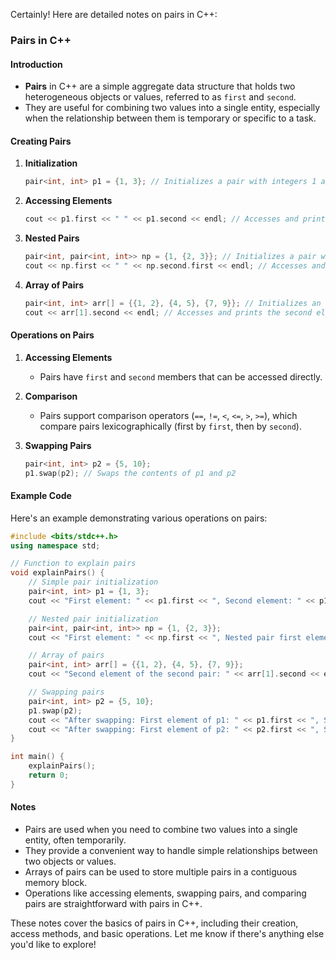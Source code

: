 Certainly! Here are detailed notes on pairs in C++:

### Pairs in C++

#### Introduction
- **Pairs** in C++ are a simple aggregate data structure that holds two heterogeneous objects or values, referred to as `first` and `second`.
- They are useful for combining two values into a single entity, especially when the relationship between them is temporary or specific to a task.

#### Creating Pairs

1. **Initialization**
   ```cpp
   pair<int, int> p1 = {1, 3}; // Initializes a pair with integers 1 and 3
   ```

2. **Accessing Elements**
   ```cpp
   cout << p1.first << " " << p1.second << endl; // Accesses and prints the elements of the pair
   ```

3. **Nested Pairs**
   ```cpp
   pair<int, pair<int, int>> np = {1, {2, 3}}; // Initializes a pair with a nested pair
   cout << np.first << " " << np.second.first << endl; // Accesses and prints elements of the nested pair
   ```

4. **Array of Pairs**
   ```cpp
   pair<int, int> arr[] = {{1, 2}, {4, 5}, {7, 9}}; // Initializes an array of pairs
   cout << arr[1].second << endl; // Accesses and prints the second element of the second pair in the array
   ```

#### Operations on Pairs

1. **Accessing Elements**
   - Pairs have `first` and `second` members that can be accessed directly.

2. **Comparison**
   - Pairs support comparison operators (`==`, `!=`, `<`, `<=`, `>`, `>=`), which compare pairs lexicographically (first by `first`, then by `second`).

3. **Swapping Pairs**
   ```cpp
   pair<int, int> p2 = {5, 10};
   p1.swap(p2); // Swaps the contents of p1 and p2
   ```

#### Example Code

Here's an example demonstrating various operations on pairs:

```cpp
#include <bits/stdc++.h>
using namespace std;

// Function to explain pairs
void explainPairs() {
    // Simple pair initialization
    pair<int, int> p1 = {1, 3};
    cout << "First element: " << p1.first << ", Second element: " << p1.second << endl;

    // Nested pair initialization
    pair<int, pair<int, int>> np = {1, {2, 3}};
    cout << "First element: " << np.first << ", Nested pair first element: " << np.second.first << endl;

    // Array of pairs
    pair<int, int> arr[] = {{1, 2}, {4, 5}, {7, 9}};
    cout << "Second element of the second pair: " << arr[1].second << endl;

    // Swapping pairs
    pair<int, int> p2 = {5, 10};
    p1.swap(p2);
    cout << "After swapping: First element of p1: " << p1.first << ", Second element of p1: " << p1.second << endl;
    cout << "After swapping: First element of p2: " << p2.first << ", Second element of p2: " << p2.second << endl;
}

int main() {
    explainPairs();
    return 0;
}
```

#### Notes
- Pairs are used when you need to combine two values into a single entity, often temporarily.
- They provide a convenient way to handle simple relationships between two objects or values.
- Arrays of pairs can be used to store multiple pairs in a contiguous memory block.
- Operations like accessing elements, swapping pairs, and comparing pairs are straightforward with pairs in C++.

These notes cover the basics of pairs in C++, including their creation, access methods, and basic operations. Let me know if there's anything else you'd like to explore!